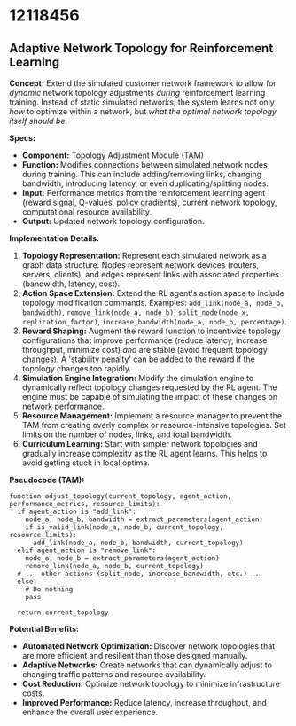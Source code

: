 # 12118456

## Adaptive Network Topology for Reinforcement Learning

**Concept:** Extend the simulated customer network framework to allow for *dynamic* network topology adjustments *during* reinforcement learning training.  Instead of static simulated networks, the system learns not only *how* to optimize within a network, but *what the optimal network topology itself should be*.

**Specs:**

*   **Component:** Topology Adjustment Module (TAM)
*   **Function:** Modifies connections between simulated network nodes during training.  This can include adding/removing links, changing bandwidth, introducing latency, or even duplicating/splitting nodes.
*   **Input:** Performance metrics from the reinforcement learning agent (reward signal, Q-values, policy gradients), current network topology, computational resource availability.
*   **Output:** Updated network topology configuration.

**Implementation Details:**

1.  **Topology Representation:** Represent each simulated network as a graph data structure. Nodes represent network devices (routers, servers, clients), and edges represent links with associated properties (bandwidth, latency, cost).
2.  **Action Space Extension:** Extend the RL agent's action space to include topology modification commands.  Examples: `add_link(node_a, node_b, bandwidth)`, `remove_link(node_a, node_b)`, `split_node(node_x, replication_factor)`, `increase_bandwidth(node_a, node_b, percentage)`.
3.  **Reward Shaping:**  Augment the reward function to incentivize topology configurations that improve performance (reduce latency, increase throughput, minimize cost) *and* are stable (avoid frequent topology changes). A 'stability penalty' can be added to the reward if the topology changes too rapidly.
4.  **Simulation Engine Integration:** Modify the simulation engine to dynamically reflect topology changes requested by the RL agent.  The engine must be capable of simulating the impact of these changes on network performance.
5.  **Resource Management:** Implement a resource manager to prevent the TAM from creating overly complex or resource-intensive topologies.  Set limits on the number of nodes, links, and total bandwidth.
6.  **Curriculum Learning:** Start with simpler network topologies and gradually increase complexity as the RL agent learns. This helps to avoid getting stuck in local optima.

**Pseudocode (TAM):**

```
function adjust_topology(current_topology, agent_action, performance_metrics, resource_limits):
  if agent_action is "add_link":
    node_a, node_b, bandwidth = extract_parameters(agent_action)
    if is_valid_link(node_a, node_b, current_topology, resource_limits):
      add_link(node_a, node_b, bandwidth, current_topology)
  elif agent_action is "remove_link":
    node_a, node_b = extract_parameters(agent_action)
    remove_link(node_a, node_b, current_topology)
  # ... other actions (split_node, increase_bandwidth, etc.) ...
  else:
    # Do nothing
    pass

  return current_topology
```

**Potential Benefits:**

*   **Automated Network Optimization:** Discover network topologies that are more efficient and resilient than those designed manually.
*   **Adaptive Networks:**  Create networks that can dynamically adjust to changing traffic patterns and resource availability.
*   **Cost Reduction:** Optimize network topology to minimize infrastructure costs.
*   **Improved Performance:** Reduce latency, increase throughput, and enhance the overall user experience.